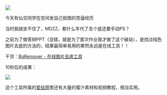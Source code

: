 ![](https://raw.githubusercontent.com/Macyrate/Macyrate.github.io/photo/搞不定抠图.jpg)

今天有仙交同学在空间发自己抠图的苦逼经历

当时我就坐不住了，MDZZ，都什么年代了去个底还要手动PS？

之前为了做答辩PPT（没错，就是为了那次作业我才做了这个破站），是找过纯色图片去底的方法的，结果最简单易用的果然永远是在线工具！！

干货：[BgRemover - 在线图片去底工具](http://www.aigei.com/bgremover)

10秒后的成果：

![](https://raw.githubusercontent.com/Macyrate/Macyrate.github.io/photo/去底校徽.jpg)

这个工具所属的[爱给网](http://www.aigei.com/)里还有大量的蜜汁素材和视频教程，相当实用。